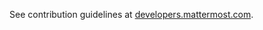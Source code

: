See contribution guidelines at [developers.mattermost.com](https://developers.mattermost.com/contribute/getting-started/contribution-guidelines).
